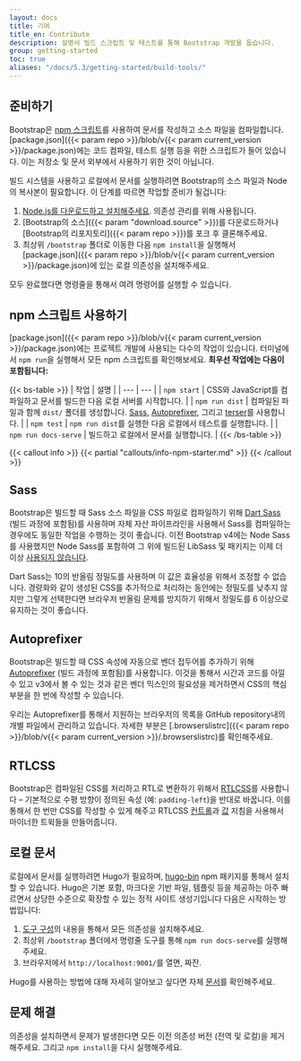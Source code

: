 ```yaml
---
layout: docs
title: 기여
title_en: Contribute
description: 설명서 빌드 스크립트 및 테스트를 통해 Bootstrap 개발을 돕습니다.
group: getting-started
toc: true
aliases: "/docs/5.3/getting-started/build-tools/"
---
```


## 준비하기

Bootstrap은 [npm 스크립트](https://docs.npmjs.com/misc/scripts/)를 사용하여 문서를 작성하고 소스 파일을 컴파일합니다. [package.json]({{< param repo >}}/blob/v{{< param current_version >}}/package.json)에는 코드 컴파일, 테스트 실행 등을 위한 스크립트가 들어 있습니다. 이는 저장소 및 문서 외부에서 사용하기 위한 것이 아닙니다.

빌드 시스템을 사용하고 로컬에서 문서를 실행하려면 Bootstrap의 소스 파일과 Node의 복사본이 필요합니다. 이 단계를 따르면 작업할 준비가 될겁니다:

1. [Node.js를 다운로드하고 설치해주세요](https://nodejs.org/ko/download). 의존성 관리를 위해 사용됩니다.
2. [Bootstrap의 소스]({{< param "download.source" >}})를 다운로드하거나 [Bootstrap의 리포지토리]({{< param repo >}})를 포크 후 클론해주세요.
3. 최상위 `/bootstrap` 폴더로 이동한 다음 `npm install`을 실행해서 [package.json]({{< param repo >}}/blob/v{{< param current_version >}}/package.json)에 있는 로컬 의존성을 설치해주세요.

모두 완료했다면 명령줄을 통해서 여려 명령어를 실행할 수 있습니다.

## npm 스크립트 사용하기

[package.json]({{< param repo >}}/blob/v{{< param current_version >}}/package.json)에는 프로젝트 개발에 사용되는 다수의 작업이 있습니다. 터미널에서 `npm run`을 실행해서 모든 npm 스크립트를 확인해보세요. **최우선 작업에는 다음이 포함됩니다:**

{{< bs-table >}}
| 작업 | 설명 |
| --- | --- |
| `npm start` | CSS와 JavaScript를 컴파일하고 문서를 빌드한 다음 로컬 서버를 시작합니다. |
| `npm run dist` | 컴파일된 파일과 함께 `dist/` 폴더를 생성합니다. [Sass](https://sass-lang.com/), [Autoprefixer](https://github.com/postcss/autoprefixer), 그리고 [terser](https://github.com/terser/terser)를 사용합니다. |
| `npm test` | `npm run dist`를 실행한 다음 로컬에서 테스트를 실행합니다. |
| `npm run docs-serve` | 빌드하고 로컬에서 문서를 실행합니다. |
{{< /bs-table >}}

{{< callout info >}}
{{< partial "callouts/info-npm-starter.md" >}}
{{< /callout >}}

## Sass

Bootstrap은 빌드할 때 Sass 소스 파일을 CSS 파일로 컴파일하기 위해 [Dart Sass](https://sass-lang.com/dart-sass) (빌드 과정에 포함됨)를 사용하며 자체 자산 파이프라인을 사용해서 Sass를 컴파일하는 경우에도 동일한 작업을 수행하는 것이 좋습니다. 이전 Bootstrap v4에는 Node Sass를 사용했지만 Node Sass를 포함하여 그 위에 빌드된 LibSass 및 패키지는 이제 더 이상 [사용되지 않습니다](https://sass-lang.com/blog/libsass-is-deprecated).

Dart Sass는 10의 반올림 정밀도를 사용하며 이 값은 효율성을 위해서 조정할 수 없습니다. 경량화와 같이 생성된 CSS를 추가적으로 처리하는 동안에는 정밀도를 낮추지 않지만 그렇게 선택한다면 브라우저 반올림 문제를 방지하기 위해서 정밀도를 6 이상으로 유지하는 것이 좋습니다.

## Autoprefixer

Bootstrap은 빌드할 때 CSS 속성에 자동으로 벤더 접두어를 추가하기 위해 [Autoprefixer](https://github.com/postcss/autoprefixer) (빌드 과정에 포함됨)를 사용합니다. 이것을 통해서 시간과 코드를 아낄 수 있고 v3에서 볼 수 있는 것과 같은 벤더 믹스인의 필요성을 제거하면서 CSS의 핵심 부분을 한 번에 작성할 수 있습니다.

우리는 Autoprefixer를 통해서 지원하는 브라우저의 목록을 GitHub repository내의 개별 파일에서 관리하고 있습니다. 자세한 부분은 [.browserslistrc]({{< param repo >}}/blob/v{{< param current_version >}}/.browserslistrc)를 확인해주세요.

## RTLCSS

Bootstrap은 컴파일된 CSS를 처리하고 RTL로 변환하기 위해서 [RTLCSS](https://rtlcss.com/)를 사용합니다 – 기본적으로 수평 방향이 정의된 속성 (예: `padding-left`)을 반대로 바꿉니다. 이를 통해서 한 번만 CSS를 작성할 수 있게 해주고 RTLCSS [컨트롤](https://rtlcss.com/learn/usage-guide/control-directives/)과 [값](https://rtlcss.com/learn/usage-guide/value-directives/) 지침을 사용해서 마이너한 트윅들을 만들어줍니다.

## 로컬 문서

로컬에서 문서를 실행하려면 Hugo가 필요하며, [hugo-bin](https://www.npmjs.com/package/hugo-bin) npm 패키지를 통해서 설치할 수 있습니다. Hugo은 기본 포함, 마크다운 기반 파일, 템플릿 등을 제공하는 아주 빠르면서 상당한 수준으로 확장할 수 있는 정적 사이트 생성기입니다 다음은 시작하는 방법입니다:

1. [도구 구성](#도구-구성)의 내용을 통해서 모든 의존성을 설치해주세요.
2. 최상위 `/bootstrap` 폴더에서 명령줄 도구를 통해 `npm run docs-serve`를 실행해 주세요.
3. 브라우저에서 `http://localhost:9001/`를 열면, 짜잔.

Hugo를 사용하는 방법에 대해 자세히 알아보고 싶다면 자체 [문서](https://gohugo.io/documentation/)를 확인해주세요.

## 문제 해결

의존성을 설치하면서 문제가 발생한다면 모든 이전 의존성 버전 (전역 및 로컬)을 제거해주세요. 그리고 `npm install`을 다시 실행해주세요.
